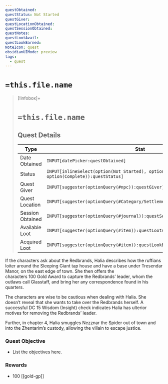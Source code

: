 ```yaml
---
questObtained: 
questStatus: Not Started
questGiver: 
questLocationObtained: 
questSessionObtained: 
questNotes: 
questLootAvail: 
questLookEarned: 
NoteIcon: quest
obsidianUIMode: preview
tags:
  - quest
---
```


# `=this.file.name`

> [!infobox]+
> # `=this.file.name`
> ## Quest Details
> Type |  Stat |
> ---|---|
> Date Obtained | `INPUT[datePicker:questObtained]` |
> Status | `INPUT[inlineSelect(option(Not Started), option(In Progress), option(Complete)):questStatus]` |
> Quest Giver | `INPUT[suggester(optionQuery(#npc)):questGiver]` |
> Quest Location | `INPUT[suggester(optionQuery(#Category/Settlement)):questLocationObtained]` |
> Session Obtained | `INPUT[suggester(optionQuery(#journal)):questSessionObtained]` |
> Available Loot | `INPUT[suggester(optionQuery(#item)):questLootAvail]` |
> Acquired Loot | `INPUT[suggester(optionQuery(#item)):questLookEarned]` |

If the characters ask about the Redbrands, Halia describes how the ruffians loiter around the Sleeping Giant tap house and have a base under Tresendar Manor, on the east edge of town. She then offers the characters 100 Gold Award to capture the Redbrands’ leader, whom the outlaws call Glasstaff, and bring her any correspondence found in his quarters.

The characters are wise to be cautious when dealing with Halia. She doesn’t reveal that she wants to take over the Redbrands herself. A successful DC 15 Wisdom (Insight) check indicates Halia has ulterior motives for removing the Redbrands’ leader.

Further, in chapter 4, Halia smuggles Nezznar the Spider out of town and into the Zhentarim’s custody, allowing the villain to escape justice.


### Quest Objective

- List the objectives here.

### Rewards

- 100 [[gold-gp]]
